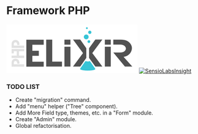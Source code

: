 # Framework PHP

![Elixir](./resources/images/ELIXIR_PHP.jpg)
[![SensioLabsInsight](https://insight.sensiolabs.com/projects/c359963b-45e2-4a32-aed5-1b27d7bb22b7/big.png)](https://insight.sensiolabs.com/projects/c359963b-45e2-4a32-aed5-1b27d7bb22b7)

### TODO LIST

+ Create "migration" command.
+ Add "menu" helper ("Tree" component).
+ Add More Field type, themes, etc. in a "Form" module.
+ Create "Admin" module.
+ Global refactorisation.
